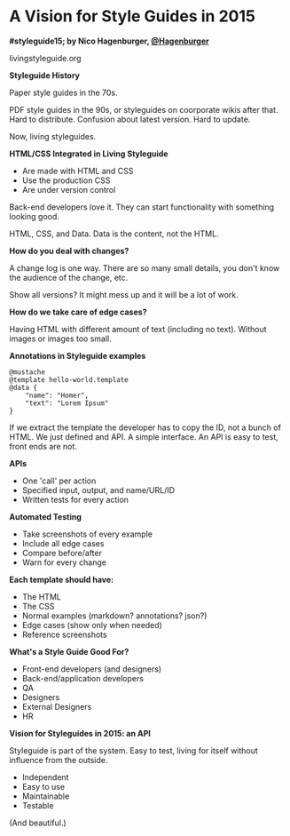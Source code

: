 # A Vision for Style Guides in 2015
**#styleguide15; by Nico Hagenburger, [@Hagenburger](http://twitter.com/Hagenburger)**

livingstyleguide.org

**Styleguide History**

Paper style guides in the 70s.

PDF style guides in the 90s, or styleguides on coorporate wikis after that.  Hard to distribute.  Confusion about latest version.  Hard to update.

Now, living styleguides.

**HTML/CSS Integrated in Living Styleguide**

* Are made with HTML and CSS
* Use the production CSS
* Are under version control

Back-end developers love it.  They can start functionality with something looking good.

HTML, CSS, and Data.  Data is the content, not the HTML.

**How do you deal with changes?**

A change log is one way.  There are so many small details, you don't know the audience of the change, etc. 

Show all versions?  It might mess up and it will be a lot of work.

**How do we take care of edge cases?**

Having HTML with different amount of text (including no text).  Without images or images too small.

**Annotations in Styleguide examples**

    @mustache
    @template hello-world.template
    @data {
        "name": "Homer",
        "text": "Lorem Ipsum"
    }
    
If we extract the template the developer has to copy the ID, not a bunch of HTML.  We just defined and API.  A simple interface.  An API is easy to test, front ends are not.

**APIs**

* One 'call' per action
* Specified input, output, and name/URL/ID
* Written tests for every action

**Automated Testing**

* Take screenshots of every example
* Include all edge cases
* Compare before/after
* Warn for every change

**Each template should have:**

* The HTML
* The CSS
* Normal examples (markdown?  annotations?  json?)
* Edge cases (show only when needed)
* Reference screenshots

**What's a Style Guide Good For?**

* Front-end developers (and designers)
* Back-end/application developers
* QA
* Designers
* External Designers
* HR

**Vision for Styleguides in 2015: an API**

Styleguide is part of the system.  Easy to test, living for itself without influence from the outside.

* Independent
* Easy to use
* Maintainable
* Testable

(And beautiful.)
